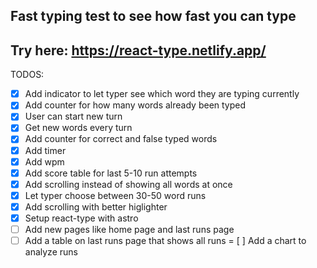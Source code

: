 ## Fast typing test to see how fast you can type
## Try here: https://react-type.netlify.app/

TODOS:

- [x] Add indicator to let typer see which word they are typing currently
- [x] Add counter for how many words already been typed
- [x] User can start new turn
- [x] Get new words every turn
- [x] Add counter for correct and false typed words
- [x] Add timer
- [x] Add wpm
- [x] Add score table for last 5-10 run attempts
- [x] Add scrolling instead of showing all words at once
- [x] Let typer choose between 30-50 word runs
- [x] Add scrolling with better higlighter
- [x] Setup react-type with astro
- [ ] Add new pages like home page and last runs page
- [ ] Add a table on last runs page that shows all runs
= [ ] Add a chart to analyze runs